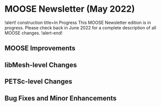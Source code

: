 # MOOSE Newsletter (May 2022)

!alert! construction title=In Progress
This MOOSE Newsletter edition is in progress. Please check back in June 2022
for a complete description of all MOOSE changes.
!alert-end!

## MOOSE Improvements

## libMesh-level Changes

## PETSc-level Changes

## Bug Fixes and Minor Enhancements
